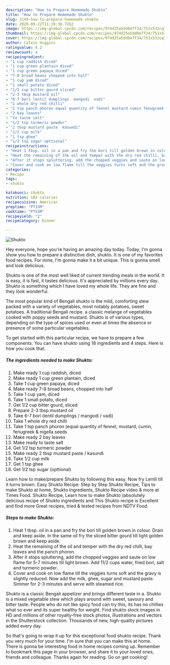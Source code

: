 ```yaml
---
description: "How to Prepare Homemade Shukto"
title: "How to Prepare Homemade Shukto"
slug: 3149-how-to-prepare-homemade-shukto
date: 2020-09-22T11:19:36.726Z
image: https://img-global.cpcdn.com/recipes/974d25a5dd0e7f34/751x532cq70/shukto-recipe-main-photo.jpg
thumbnail: https://img-global.cpcdn.com/recipes/974d25a5dd0e7f34/751x532cq70/shukto-recipe-main-photo.jpg
cover: https://img-global.cpcdn.com/recipes/974d25a5dd0e7f34/751x532cq70/shukto-recipe-main-photo.jpg
author: Calvin Higgins
ratingvalue: 4.2
reviewcount: 4
recipeingredient:
- "1 cup raddish diced"
- "1 cup green plantain diced"
- "1 cup green papaya diced"
- "7-8 broad beans chopped into half"
- "1 cup yam diced"
- "1 small potato diced"
- "1/2 cup bitter gourd sliced"
- "2-3 tbsp mustard oil"
- "6-7 bori lentil dumplings  mangodi  vadi"
- "1 whole dry red chilli"
- "1 tsp panch phoron equal quantity of fennel mustard cumin fenugreek  nigella seeds"
- "2 bay leaves"
- "to taste salt"
- "1/2 tsp turmeric powder"
- "2 tbsp mustard paste  kasundi"
- "1/2 cup milk"
- "1 tsp ghee"
- "1/2 tsp sugar opttional"
recipeinstructions:
- "Heat 1 tbsp. oil in a pan and fry the bori till golden brown in colour. Drain and keep aside. In the same oil fry the sliced bitter gourd till light golden brown and keep aside."
- "Heat the remaining of the oil and temper with the dry red chilli, bay leaves and the panch phoron."
- "After it stops spluttering, add the chopped veggies and saute on low flame for 5-7 minutes till light brown. Add 11/2 cups water, fried bori, salt and turmeric powder."
- "Cover and cook on low flame till the veggies turns soft and the gravy is slightly reduced. Now add the milk, ghee, sugar and mustard paste. Simmer for 2-3 minutes and serve with steamed rice."
categories:
- Recipe
tags:
- shukto

katakunci: shukto 
nutrition: 183 calories
recipecuisine: American
preptime: "PT33M"
cooktime: "PT53M"
recipeyield: "2"
recipecategory: Dinner

---
```



![Shukto](https://img-global.cpcdn.com/recipes/974d25a5dd0e7f34/751x532cq70/shukto-recipe-main-photo.jpg)

Hey everyone, hope you're having an amazing day today. Today, I'm gonna show you how to prepare a distinctive dish, shukto. It is one of my favorites food recipes. For mine, I'm gonna make it a bit unique. This is gonna smell and look delicious.

Shukto is one of the most well liked of current trending meals in the world. It is easy, it is fast, it tastes delicious. It's appreciated by millions every day. Shukto is something which I have loved my whole life. They are fine and they look wonderful.

The most popular kind of Bengali shukto is the mild, comforting stew packed with a variety of vegetables, most notably potatoes, sweet potatoes. A traditional Bengali recipe. a classic melange of vegetables cooked with poppy seeds and mustard. Shukto is of various types, depending on the type of spices used or even at times the absence or presence of some particular vegetables.


To get started with this particular recipe, we have to prepare a few components. You can have shukto using 18 ingredients and 4 steps. Here is how you cook that.

<!--inarticleads1-->

##### The ingredients needed to make Shukto:

1. Make ready 1 cup raddish, diced
1. Make ready 1 cup green plantain, diced
1. Take 1 cup green papaya, diced
1. Make ready 7-8 broad beans, chopped into half
1. Take 1 cup yam, diced
1. Take 1 small potato, diced
1. Get 1/2 cup bitter gourd, sliced
1. Prepare 2-3 tbsp mustard oil
1. Take 6-7 bori (lentil dumplings / mangodi / vadi)
1. Take 1 whole dry red chilli
1. Take 1 tsp panch phoron (equal quantity of fennel, mustard, cumin, fenugreek &amp; nigella seeds
1. Make ready 2 bay leaves
1. Make ready to taste salt
1. Get 1/2 tsp turmeric powder
1. Make ready 2 tbsp mustard paste / kasundi
1. Take 1/2 cup milk
1. Get 1 tsp ghee
1. Get 1/2 tsp sugar (opttional)


Learn how to make/prepare Shukto by following this easy. Now fry Lentil till it turns brown. Easy Shukto Recipe: Step by Step Shukto Recipe, Tips to make Shukto at home, Shukto Ingredients, Shukto Recipe video &amp; more at Times Food. Shukto Recipe, Learn how to make Shukto (absolutely delicious recipe of Shukto ingredients and This Shukto recipe is Excellent and find more Great recipes, tried &amp; tested recipes from NDTV Food. 

<!--inarticleads2-->

##### Steps to make Shukto:

1. Heat 1 tbsp. oil in a pan and fry the bori till golden brown in colour. Drain and keep aside. In the same oil fry the sliced bitter gourd till light golden brown and keep aside.
1. Heat the remaining of the oil and temper with the dry red chilli, bay leaves and the panch phoron.
1. After it stops spluttering, add the chopped veggies and saute on low flame for 5-7 minutes till light brown. Add 11/2 cups water, fried bori, salt and turmeric powder.
1. Cover and cook on low flame till the veggies turns soft and the gravy is slightly reduced. Now add the milk, ghee, sugar and mustard paste. Simmer for 2-3 minutes and serve with steamed rice.


Shukto is a classic Bengali appetizer and brings different taste in a. Shukto is a mixed vegetable stew which plays around with sweet, savoury and bitter taste. People who do not like spicy food can try this, its has no chillies what so ever and its super healthy for weight. Find shukto stock images in HD and millions of other royalty-free stock photos, illustrations and vectors in the Shutterstock collection. Thousands of new, high-quality pictures added every day. 

So that's going to wrap it up for this exceptional food shukto recipe. Thank you very much for your time. I'm sure that you can make this at home. There is gonna be interesting food in home recipes coming up. Remember to bookmark this page in your browser, and share it to your loved ones, friends and colleague. Thanks again for reading. Go on get cooking!
